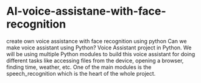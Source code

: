 # AI-voice-assistane-with-face-recognition
create own voice assistance with face recognition using python
Can we make voice assistant using Python?
Voice Assistant project in Python. 
We will be using multiple Python modules to build this voice assistant for doing different tasks like accessing files from the device,
opening a browser, finding time, weather, etc. One of the main modules is the speech_recognition which is the heart of the whole project.
